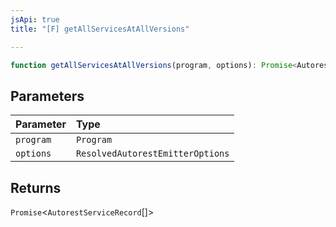 ```yaml
---
jsApi: true
title: "[F] getAllServicesAtAllVersions"

---
```

```ts
function getAllServicesAtAllVersions(program, options): Promise<AutorestServiceRecord[]>
```

## Parameters

| Parameter | Type |
| :------ | :------ |
| `program` | `Program` |
| `options` | `ResolvedAutorestEmitterOptions` |

## Returns

`Promise`<`AutorestServiceRecord`[]\>
